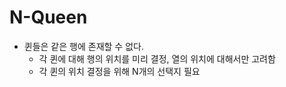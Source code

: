 # N-Queen

- 퀸들은 같은 행에 존재할 수 없다.
  - 각 퀸에 대해 행의 위치를 미리 결정, 열의 위치에 대해서만 고려함
  - 각 퀸의 위치 결정을 위해 N개의 선택지 필요
